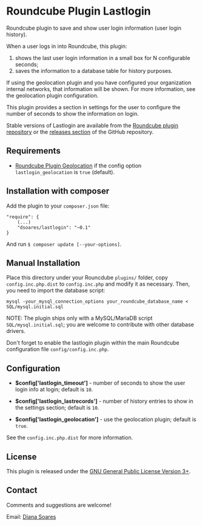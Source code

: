 Roundcube Plugin Lastlogin
============================

Roundcube plugin to save and show user login information (user login history).

When a user logs in into Roundcube, this plugin:

1. shows the last user login information in a small box for N configurable seconds;
2. saves the information to a database table for history purposes.

If using the geolocation plugin and you have configured your organization internal networks, that information will be shown. For more information, see the geolocation plugin configuration.

This plugin provides a section in settings for the user to configure the number of seconds to show the information on login.

Stable versions of Lastlogin are available from the [Roundcube plugin repository][rcplugrepo] or the [releases section][releases] of the GitHub repository.


Requirements
------------

- [Roundcube Plugin Geolocation][geolocation] if the config option `lastlogin_geolocation` is `true` (default).


Installation with composer
----------------------------------------

Add the plugin to your `composer.json` file:

    "require": {
        (...)
        "dsoares/lastlogin": "~0.1"
    }

And run `$ composer update [--your-options]`.

Manual Installation
----------------------------------------

Place this directory under your Rouncdube `plugins/` folder, copy `config.inc.php.dist` to `config.inc.php` and modify it as necessary.
Then, you need to import the database script:

    mysql -your_mysql_connection_options your_roundcube_database_name < SQL/mysql.initial.sql

NOTE: The plugin ships only with a MySQL/MariaDB script `SQL/mysql.initial.sql`; you are welcome to contribute with other database drivers.

Don't forget to enable the lastlogin plugin within the main Roundcube configuration file `config/config.inc.php`.


Configuration
----------------------------------------

- **$config['lastlogin_timeout']** - number of seconds to show the user login info at login; default is `10`.

- **$config['lastlogin_lastrecords']** - number of history entries to show in the settings section; default is `10`.

- **$config['lastlogin_geolocation']** - use the geolocation plugin; default is `true`.

See the `config.inc.php.dist` for more information.

License
----------------------------------------

This plugin is released under the [GNU General Public License Version 3+][gpl].

Contact
----------------------------------------

Comments and suggestions are welcome!

Email: [Diana Soares][dsoares]

[rcplugrepo]: http://plugins.roundcube.net/packages/dsoares/lastlogin
[releases]: http://github.com/JohnDoh/Roundcube-Plugin-Lastlogin/releases
[geolocation]: http://plugins.roundcube.net/packages/dsoares/geolocation
[gpl]: http://www.gnu.org/licenses/gpl.html
[dsoares]: mailto:diana.soares@gmail.com
